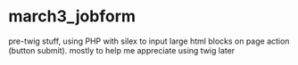 # march3_jobform

pre-twig stuff, using PHP with silex to input large html blocks on page action (button submit). 
mostly to help me appreciate using twig later
